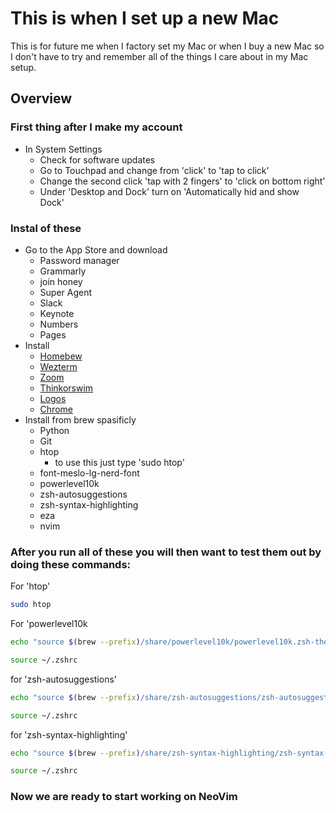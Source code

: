# This is when I set up a new Mac

This is for future me when I factory set my Mac or when I buy a new Mac so I don't have to try and remember all of the things I care about in my Mac setup.

## Overview

### First thing after I make my account

- In System Settings
  - Check for software updates
  - Go to Touchpad and change from 'click' to 'tap to click'
  - Change the second click 'tap with 2 fingers' to 'click on bottom right'
  - Under 'Desktop and Dock' turn on 'Automatically hid and show Dock'

### Instal of these
- Go to the App Store and download
  - Password manager
  - Grammarly
  - join honey
  - Super Agent
  - Slack
  - Keynote
  - Numbers
  - Pages
- Install
    - [Homebew](https://brew.sh)
    - [Wezterm](https://wezterm.org)
    - [Zoom](https://www.zoom.com/home/)
    - [Thinkorswim](https://www.schwab.com/trading/thinkorswim?src=SEM&ef_id=CjwKCAjwktO_BhBrEiwAV70jXugWvsMCUYGdlPWhqeMQnGvYpXV2yYtSo8jd5OnZsIeASThueCghnBoCxuAQAvD_BwE:G:s&s_kwcid=AL!5158!3!736506540239!e!!g!!thinkorswim!22175113800!173441860319&keywordid=kwd-297695813001&gad_source=1&gbraid=0AAAAADhoFlmFows5fOgKcTRA4Yjn-QRrr&gclid=CjwKCAjwktO_BhBrEiwAV70jXugWvsMCUYGdlPWhqeMQnGvYpXV2yYtSo8jd5OnZsIeASThueCghnBoCxuAQAvD_BwE)
    - [Logos](https://www.logos.com)
    - [Chrome](https://www.google.com/chrome/)
- Install from brew spasificly
    - Python
    - Git
    - htop
        - to use this just type 'sudo htop'
    - font-meslo-lg-nerd-font
    - powerlevel10k
    - zsh-autosuggestions
    - zsh-syntax-highlighting
    - eza
    - nvim

### After you run all of these you will then want to test them out by doing these commands:
For 'htop'
```sh
sudo htop
```

For 'powerlevel10k
```sh
echo "source $(brew --prefix)/share/powerlevel10k/powerlevel10k.zsh-theme" >> ~/.zshrc
```

```sh
source ~/.zshrc
```

for 'zsh-autosuggestions'
```sh
echo "source $(brew --prefix)/share/zsh-autosuggestions/zsh-autosuggestions.zsh" >> ~/.zshrc
```
```sh
source ~/.zshrc
```

for 'zsh-syntax-highlighting'
```sh
echo "source $(brew --prefix)/share/zsh-syntax-highlighting/zsh-syntax-highlighting.zsh" >> ~/.zshrc
```
```sh
source ~/.zshrc
```

### Now we are ready to start working on NeoVim
